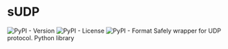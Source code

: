 # sUDP
![PyPI - Version](https://img.shields.io/pypi/v/SUDP)
![PyPI - License](https://img.shields.io/pypi/l/sudp)
![PyPI - Format](https://img.shields.io/pypi/format/SUDP)
Safely wrapper for UDP protocol. Python library
